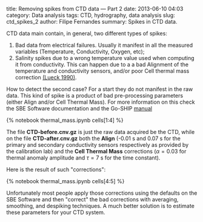 title: Removing spikes from CTD data &mdash; Part 2
date:  2013-06-10 04:03
category: Data analysis
tags: CTD, hydrography, data analysis
slug: ctd_spikes_2
author: Filipe Fernandes
summary: Spikes in CTD data.

CTD data main contain, in general, two different types of spikes:

1.  Bad data from electrical failures.  Usually it manifest in all the
    measured variables (Temperature, Conductivity, Oxygen, etc);
2.  Salinity spikes due to a wrong temperature value used when computing it
    from conductivity.  This can happen due to a a bad Alignment of the
    temperature and conductivity sensors, and/or poor Cell thermal mass
    correction [(Lueck 1990)][id].

How to detect the second case?  For a start they do not manifest in the raw
data.  This kind of spike is a product of bad pre-processing parameters (either
Align and/or Cell Thermal Mass).  For more information on this check the SBE
Software documentation and the Go-SHIP
[manual](http://www.go-ship.org/Manual/McTaggart_et_al_CTD.pdf)

{% notebook thermal_mass.ipynb cells[1:4] %}

The file **CTD-before.cnv.gz** is just the raw data acquired be the CTD, while
on the file **CTD-after.cnv.gz** both the **Align** (-0.01 s and 0.07 s for the
primary and secondary conductivity sensors respectively as provided by the
calibration lab) and the **Cell Thermal Mass** corrections ($\alpha = 0.03$ for
thermal anomaly amplitude and  $\tau = 7$ s for the time constant).

Here is the result of such "corrections":

{% notebook thermal_mass.ipynb cells[4:5] %}

Unfortunately most people apply those corrections using the defaults on the SBE
Software and then "correct" the bad corrections with averaging, smoothing, and
despiking techniques.  A much better solution is to estimate these parameters
for your CTD system.

[id]: http://dx.doi.org/10.1175/1520-0426(1990)007<0741:TIOCCT>2.0.CO;2 "Lueck, R.G., 1990: Thermal Inertia of Conductivity Cells: Theory., American Meteorological Society Oct 1990, 741-755."
